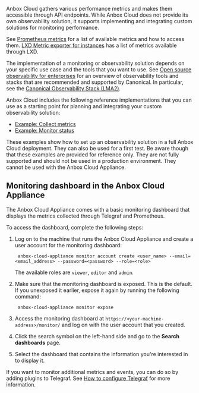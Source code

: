 Anbox Cloud gathers various performance metrics and makes them accessible through API endpoints. While Anbox Cloud does not provide its own observability solution, it supports implementing and integrating custom solutions for monitoring performance.

See [Prometheus metrics](https://discourse.ubuntu.com/t/prometheus-metrics/19521) for a list of available metrics and how to access them. [LXD Metric exporter for instances](https://discuss.linuxcontainers.org/t/lxd-metric-exporter-for-instances/11735) has a list of metrics available through LXD.

The implementation of a monitoring or observability solution depends on your specific use case and the tools that you want to use. See [Open source observability for enterprises](https://ubuntu.com/observability) for an overview of observability tools and stacks that are recommended and supported by Canonical. In particular, see the [Canonical Observability Stack (LMA2)](https://juju.is/docs/lma2).

Anbox Cloud includes the following reference implementations that you can use as a starting point for planning and integrating your custom observability solution:

- [Example: Collect metrics](https://discourse.ubuntu.com/t/monitoring-grafana/17787)
- [Example: Monitor status](https://discourse.ubuntu.com/t/monitoring-nagios/17788)

These examples show how to set up an observability solution in a full Anbox Cloud deployment. They can also be used for a first test. Be aware though that these examples are provided for reference only. They are not fully supported and should not be used in a production environment. They cannot be used with the Anbox Cloud Appliance.

<a name="monitoring-dashboard"></a>
## Monitoring dashboard in the Anbox Cloud Appliance

The Anbox Cloud Appliance comes with a basic monitoring dashboard that displays the metrics collected through Telegraf and Prometheus.

To access the dashboard, complete the following steps:

1. Log on to the machine that runs the Anbox Cloud Appliance and create a user account for the monitoring dashboard:

        anbox-cloud-appliance monitor account create <user_name> --email=<email_address> --password=<password> --role=<role>

    The available roles are `viewer`, `editor` and `admin`.

2. Make sure that the monitoring dashboard is exposed. This is the default. If you unexposed it earlier, expose it again by running the following command:

        anbox-cloud-appliance monitor expose
3. Access the monitoring dashboard at `https://<your-machine-address>/monitor/` and log on with the user account that you created.
4. Click the search symbol on the left-hand side and go to the **Search dashboards** page.
5. Select the dashboard that contains the information you're interested in to display it.

If you want to monitor additional metrics and events, you can do so by adding plugins to Telegraf. See [How to configure Telegraf](https://discourse.ubuntu.com/t/how-to-configure-telegraf/30365) for more information.
